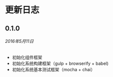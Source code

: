 # 更新日志

## 0.1.0
###### _2016年5月11日_

- 初始化组件框架
- 初始化系统构建框架（gulp + browserify + babel)
- 初始化系统基本测试框架（mocha + chai）


